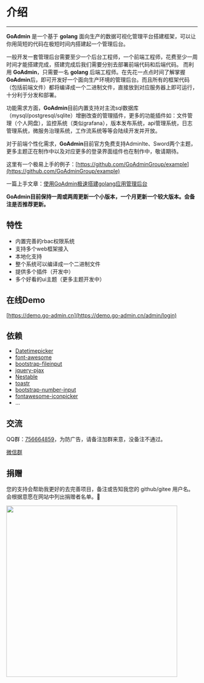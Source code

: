 # 介绍
------

**GoAdmin** 是一个基于 **golang** 面向生产的数据可视化管理平台搭建框架，可以让你用简短的代码在极短时间内搭建起一个管理后台。

一般开发一套管理后台需要至少一个后台工程师，一个前端工程师，花费至少一周时间才能搭建完成，搭建完成后我们需要分别去部署前端代码和后端代码。
而利用 **GoAdmin**，只需要一名 **golang** 后端工程师。在先花一点点时间了解掌握**GoAdmin**后，即可开发好一个面向生产环境的管理后台。而且所有的框架代码（包括前端文件）都将编译成一个二进制文件，直接放到对应服务器上即可运行，十分利于分发和部署。

功能需求方面，**GoAdmin**目前内置支持对主流sql数据库（mysql/postgresql/sqlite）增删改查的管理插件，更多的功能插件如：文件管理（个人网盘），监控系统（类似grafana），版本发布系统，api管理系统，日志管理系统，微服务治理系统，工作流系统等等会陆续开发并开放。

对于前端个性化需求，**GoAdmin**目前官方免费支持Adminlte、Sword两个主题，更多主题正在制作中以及对应更多的登录界面组件也在制作中，敬请期待。

这里有一个极易上手的例子：[https://github.com/GoAdminGroup/example](https://github.com/GoAdminGroup/example)

一篇上手文章：[使用GoAdmin极速搭建golang应用管理后台](https://segmentfault.com/a/1190000022215579)

**GoAdmin目前保持一周或两周更新一个小版本，一个月更新一个较大版本。会备注是否推荐更新。**

## 特性

- 内置完善的rbac权限系统
- 支持多个web框架接入
- 本地化支持
- 整个系统可以编译成一个二进制文件
- 提供多个插件（开发中）
- 多个好看的ui主题（更多主题开发中）

## 在线Demo

[https://demo.go-admin.cn](https://demo.go-admin.cn/admin/login)

## 依赖

- [Datetimepicker](http://eonasdan.github.io/bootstrap-datetimepicker/)
- [font-awesome](http://fontawesome.io/)
- [bootstrap-fileinput](https://github.com/kartik-v/bootstrap-fileinput)
- [jquery-pjax](https://github.com/defunkt/jquery-pjax)
- [Nestable](http://dbushell.github.io/Nestable/)
- [toastr](http://codeseven.github.io/toastr/)
- [bootstrap-number-input](https://github.com/wpic/bootstrap-number-input)
- [fontawesome-iconpicker](https://github.com/itsjavi/fontawesome-iconpicker)
- ...

## 交流

QQ群：[756664859](https://jq.qq.com/?_wv=1027&k=5JqQqIt)，为防广告，请备注加群来意，没备注不通过。

[微信群](http://quick.go-admin.cn/resource/wechat_qrcode.jpg)

## 捐赠

您的支持会帮助我更好的去完善项目，备注或告知我您的 github/gitee 用户名。
会根据意愿在网站中列出捐赠者名单。🙏

<img src="http://quick.go-admin.cn/official/assets/imgs/shoukuan.jpg" width="450" />